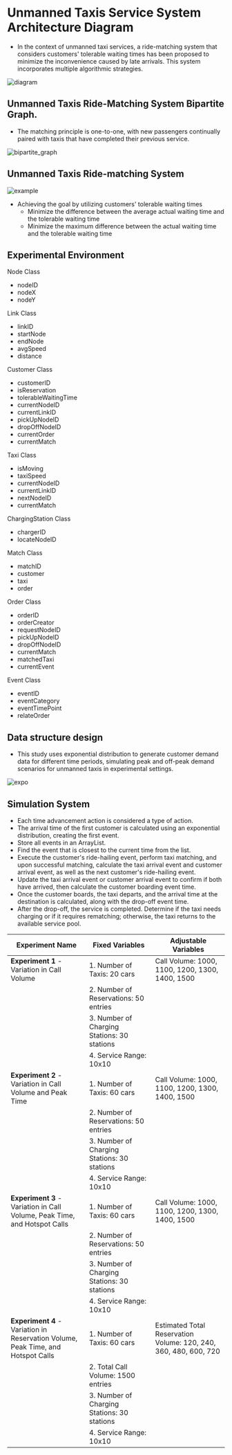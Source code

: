 
# Unmanned Taxis Service System Architecture Diagram

- In the context of unmanned taxi services, a ride-matching system that considers customers' tolerable waiting times has been proposed to minimize the inconvenience caused by late arrivals. This system incorporates multiple algorithmic strategies.

![diagram](pic/diagram.jpg)

## Unmanned Taxis Ride-Matching System Bipartite Graph.

- The matching principle is one-to-one, with new passengers continually paired with taxis that have completed their previous service.

![bipartite_graph](pic/bipartite_graph.jpg)

## Unmanned Taxis Ride-matching System

![example](pic/example.jpg)

- Achieving the goal by utilizing customers' tolerable waiting times
    - Minimize the difference between the average actual waiting time and the tolerable waiting time
    - Minimize the maximum difference between the actual waiting time and the tolerable waiting time

## Experimental Environment

Node Class
- nodeID
- nodeX
- nodeY

Link Class
- linkID
- startNode
- endNode
- avgSpeed
- distance

Customer Class
- customerID
- isReservation
- tolerableWaitingTime
- currentNodeID
- currentLinkID
- pickUpNodeID
- dropOffNodeID
- currentOrder
- currentMatch

Taxi Class
- isMoving
- taxiSpeed
- currentNodeID
- currentLinkID
- nextNodeID
- currentMatch

ChargingStation Class
- chargerID
- locateNodeID

Match Class
- matchID
- customer
- taxi
- order

Order Class
- orderID
- orderCreator
- requestNodeID
- pickUpNodeID
- dropOffNodeID
- currentMatch
- matchedTaxi
- currentEvent

Event Class
- eventID
- eventCategory
- eventTimePoint
- relateOrder

## Data structure design

- This study uses exponential distribution to generate customer demand data for different time periods, simulating peak and off-peak demand scenarios for unmanned taxis in experimental settings.

![expo](pic/expo.JPG)

## Simulation System

- Each time advancement action is considered a type of action.
- The arrival time of the first customer is calculated using an exponential distribution, creating the first event.
- Store all events in an ArrayList.
- Find the event that is closest to the current time from the list.
- Execute the customer's ride-hailing event, perform taxi matching, and upon successful matching, calculate the taxi arrival event and customer arrival event, as well as the next customer's ride-hailing event.
- Update the taxi arrival event or customer arrival event to confirm if both have arrived, then calculate the customer boarding event time.
- Once the customer boards, the taxi departs, and the arrival time at the destination is calculated, along with the drop-off event time.
- After the drop-off, the service is completed. Determine if the taxi needs charging or if it requires rematching; otherwise, the taxi returns to the available service pool.


| Experiment Name                                         | Fixed Variables                                                | Adjustable Variables                                        |
|---------------------------------------------------------|----------------------------------------------------------------|-------------------------------------------------------------|
| **Experiment 1** - Variation in Call Volume             | 1. Number of Taxis: 20 cars                                    | Call Volume: 1000, 1100, 1200, 1300, 1400, 1500            |
|                                                         | 2. Number of Reservations: 50 entries                          |                                                             |
|                                                         | 3. Number of Charging Stations: 30 stations                    |                                                             |
|                                                         | 4. Service Range: 10x10                                       |                                                             |
| **Experiment 2** - Variation in Call Volume and Peak Time | 1. Number of Taxis: 60 cars                                    | Call Volume: 1000, 1100, 1200, 1300, 1400, 1500            |
|                                                         | 2. Number of Reservations: 50 entries                          |                                                             |
|                                                         | 3. Number of Charging Stations: 30 stations                    |                                                             |
|                                                         | 4. Service Range: 10x10                                       |                                                             |
| **Experiment 3** - Variation in Call Volume, Peak Time, and Hotspot Calls | 1. Number of Taxis: 60 cars                                    | Call Volume: 1000, 1100, 1200, 1300, 1400, 1500            |
|                                                         | 2. Number of Reservations: 50 entries                          |                                                             |
|                                                         | 3. Number of Charging Stations: 30 stations                    |                                                             |
|                                                         | 4. Service Range: 10x10                                       |                                                             |
| **Experiment 4** - Variation in Reservation Volume, Peak Time, and Hotspot Calls | 1. Number of Taxis: 60 cars                                    | Estimated Total Reservation Volume: 120, 240, 360, 480, 600, 720 |
|                                                         | 2. Total Call Volume: 1500 entries                             |                                                             |
|                                                         | 3. Number of Charging Stations: 30 stations                    |                                                             |
|                                                         | 4. Service Range: 10x10                                       |                                                             |


